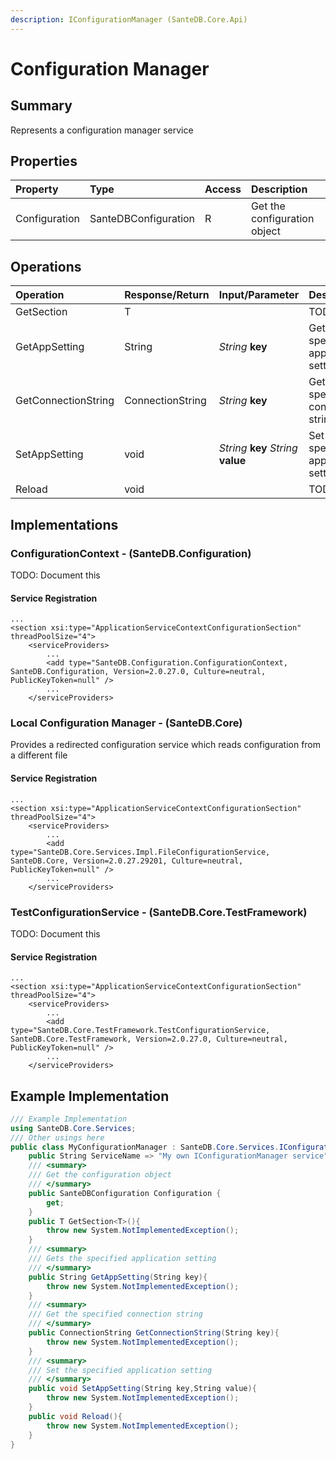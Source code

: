 ```yaml
---
description: IConfigurationManager (SanteDB.Core.Api)
---
```


# Configuration Manager

## Summary

Represents a configuration manager service

## Properties

| Property | Type | Access | Description |
| :--- | :--- | :--- | :--- |
| Configuration | SanteDBConfiguration | R | Get the configuration object |

## Operations

| Operation | Response/Return | Input/Parameter | Description |
| :--- | :--- | :--- | :--- |
| GetSection | T |  | TODO |
| GetAppSetting | String | _String_ **key** | Gets the specified application setting |
| GetConnectionString | ConnectionString | _String_ **key** | Get the specified connection string |
| SetAppSetting | void | _String_ **key** _String_ **value** | Set the specified application setting |
| Reload | void |  | TODO |

## Implementations

### ConfigurationContext - \(SanteDB.Configuration\)

TODO: Document this

#### Service Registration

```markup
...
<section xsi:type="ApplicationServiceContextConfigurationSection" threadPoolSize="4">
    <serviceProviders>
        ...
        <add type="SanteDB.Configuration.ConfigurationContext, SanteDB.Configuration, Version=2.0.27.0, Culture=neutral, PublicKeyToken=null" />
        ...
    </serviceProviders>
```

### Local Configuration Manager - \(SanteDB.Core\)

Provides a redirected configuration service which reads configuration from a different file

#### Service Registration

```markup
...
<section xsi:type="ApplicationServiceContextConfigurationSection" threadPoolSize="4">
    <serviceProviders>
        ...
        <add type="SanteDB.Core.Services.Impl.FileConfigurationService, SanteDB.Core, Version=2.0.27.29201, Culture=neutral, PublicKeyToken=null" />
        ...
    </serviceProviders>
```

### TestConfigurationService - \(SanteDB.Core.TestFramework\)

TODO: Document this

#### Service Registration

```markup
...
<section xsi:type="ApplicationServiceContextConfigurationSection" threadPoolSize="4">
    <serviceProviders>
        ...
        <add type="SanteDB.Core.TestFramework.TestConfigurationService, SanteDB.Core.TestFramework, Version=2.0.27.0, Culture=neutral, PublicKeyToken=null" />
        ...
    </serviceProviders>
```

## Example Implementation

```csharp
/// Example Implementation
using SanteDB.Core.Services;
/// Other usings here
public class MyConfigurationManager : SanteDB.Core.Services.IConfigurationManager { 
    public String ServiceName => "My own IConfigurationManager service";
    /// <summary>
    /// Get the configuration object
    /// </summary>
    public SanteDBConfiguration Configuration {
        get;
    }
    public T GetSection<T>(){
        throw new System.NotImplementedException();
    }
    /// <summary>
    /// Gets the specified application setting
    /// </summary>
    public String GetAppSetting(String key){
        throw new System.NotImplementedException();
    }
    /// <summary>
    /// Get the specified connection string
    /// </summary>
    public ConnectionString GetConnectionString(String key){
        throw new System.NotImplementedException();
    }
    /// <summary>
    /// Set the specified application setting
    /// </summary>
    public void SetAppSetting(String key,String value){
        throw new System.NotImplementedException();
    }
    public void Reload(){
        throw new System.NotImplementedException();
    }
}
```

